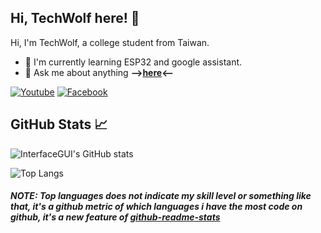 
## Hi, TechWolf here! 👋

Hi, I'm TechWolf, a college student from Taiwan.



<!--
**InterfaceGUI/InterfaceGUI** is a ✨ _special_ ✨ repository because its `README.md` (this file) appears on your GitHub profile.

Here are some ideas to get you started:

- 🔭 I’m currently working on ...
- 🌱 I’m currently learning ...
- 👯 I’m looking to collaborate on ...
- 🤔 I’m looking for help with ...
- 💬 Ask me about ...
- 📫 How to reach me: ...
- 😄 Pronouns: ...
- ⚡ Fun fact: ...
-->

- 🌱 I'm currently learning ESP32 and google assistant.
- 💬 Ask me about anything **-->[here](https://github.com/InterfaceGUI/InterfaceGUI/discussions)<--**

[![Youtube](https://img.shields.io/endpoint?color=red&label=%E9%98%BFWolf&url=https%3A%2F%2Fyoutube-channel-badge-eight.vercel.app%2Fapi%2Fsubscriber&style=for-the-badge)](https://www.youtube.com/channel/UCKGyjTqCR0xnH2JQhUS09vA)
[![Facebook](https://img.shields.io/badge/YuMakers-Facebook?style=for-the-badge&logo=Facebook&color=blue&logoColor=white)](https://www.facebook.com/YuMakers)

## GitHub Stats 📈

  
![InterfaceGUI's GitHub stats](https://github-readme-stats.interfacegui.vercel.app/api?username=InterfaceGUI&show_icons=true&theme=tokyonight&count_private=true&include_all_commits=true)
  

![Top Langs](https://github-readme-stats.interfacegui.vercel.app/api/top-langs/?username=InterfaceGUI&layout=compact&count_private=true&langs_count=10&exclude_repo=InterfaceGUI.github.io&hide=CSS,Java&theme=tokyonight)

##### NOTE: Top languages does not indicate my skill level or something like that, it's a github metric of which languages i have the most code on github, it's a new feature of [github-readme-stats](https://github.com/anuraghazra/github-readme-stats)
<!-- 
https://github.com/anuraghazra/github-readme-stats
-->
